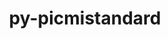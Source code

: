 ---
title: "py-picmistandard"
layout: cache
categories: [package, v0.20.2]
meta: {"versions": ["0.0.22"], "compilers": ["gcc@=11.1.0"], "oss": ["ubuntu20.04"], "platforms": ["linux"], "targets": ["ppc64le", "x86_64_v3"], "stacks": ["e4s", "e4s-power", "root"], "num_specs": 2, "num_specs_by_stack": {"root": 2, "e4s-power": 1, "e4s": 1}}
spec_details: [{"hash": "knlzznuqrkqapftonrn726bncpyu73k7", "compiler": "gcc@=11.1.0", "versions": ["0.0.22"], "os": "ubuntu20.04", "platform": "linux", "target": "ppc64le", "variants": ["build_system=python_pip"], "stacks": ["root", "e4s-power"], "size": "-", "tarball": "https://binaries.spack.io/releases/v0.20.2/build_cache/linux-ubuntu20.04-ppc64le/gcc-11.1.0/py-picmistandard-0.0.22/linux-ubuntu20.04-ppc64le-gcc-11.1.0-py-picmistandard-0.0.22-knlzznuqrkqapftonrn726bncpyu73k7.spack"}, {"hash": "meejhczonkx4pwebtwjcclcny3cxy5qg", "compiler": "gcc@=11.1.0", "versions": ["0.0.22"], "os": "ubuntu20.04", "platform": "linux", "target": "x86_64_v3", "variants": ["build_system=python_pip"], "stacks": ["root", "e4s"], "size": "-", "tarball": "https://binaries.spack.io/releases/v0.20.2/build_cache/linux-ubuntu20.04-x86_64_v3/gcc-11.1.0/py-picmistandard-0.0.22/linux-ubuntu20.04-x86_64_v3-gcc-11.1.0-py-picmistandard-0.0.22-meejhczonkx4pwebtwjcclcny3cxy5qg.spack"}]
---